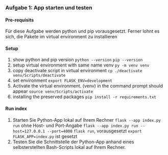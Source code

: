 ### Aufgabe 1: App starten und testen
#### Pre-requisits
Für diese Aufgabe werden python und pip vorausgesetzt. 
Ferner lohnt es sich, die Pakete im virtual environment zu installieren  

#### Setup
1. show python and pip version
```python --version```
```pip --version```
2. setup virtual environment with same name venv
```py -m venv venv```
3. copy deactivate script in virtual environment
```cp ./deactivate venv/Scripts/deactivate```
4. set environment
```export FLASK_ENV=development```
5. Activate the virtual environment. (venv) in the command prompt should appear
```source venv/Scripts/activate```
6. installing the preserved packages
```pip install -r requirements.txt```


#### Run index
1. Starten Sie Python-App lokal auf Ihrem Rechner
```flask --app index.py run``` ohne Host- und Port-Angabe
```flask --app index.py run --host=127.0.0.1 --port=4000```
```flask run```, vorausgesetzt ```export FLASK_APP=index.py``` ist gesetzt
2. Testen Sie die Schnittstelle der Python-App anhand eines selbsterstellten 
Bash-Scripts lokal auf Ihrem Rechner.
